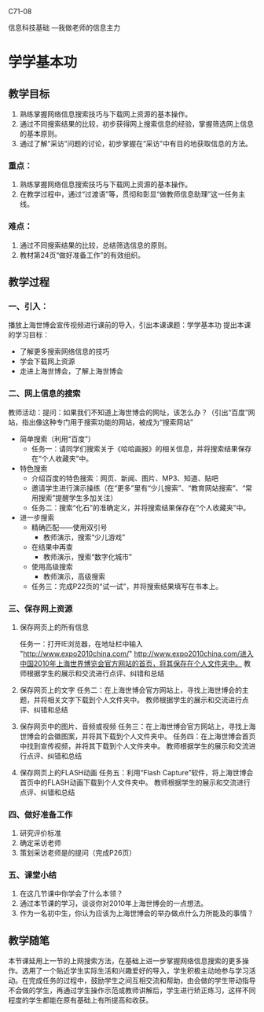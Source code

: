 C71-08

信息科技基础
—我做老师的信息主力

# 学学基本功

## 教学目标

1. 熟练掌握网络信息搜索技巧与下载网上资源的基本操作。
2. 通过不同搜索结果的比较，初步获得网上搜索信息的经验，掌握筛选网上信息的基本原则。
3. 通过了解“采访”问题的讨论，初步掌握在“采访”中有目的地获取信息的方法。

### 重点：

1. 熟练掌握网络信息搜索技巧与下载网上资源的基本操作。
2. 在教学过程中，通过“过渡语”等，贯彻和彰显“做教师信息助理”这一任务主线。

### 难点：

1. 通过不同搜索结果的比较，总结筛选信息的原则。
2. 教材第24页“做好准备工作”的有效组织。

## 教学过程

### 一、引入：
播放上海世博会宣传视频进行课前的导入，引出本课课题：学学基本功
提出本课的学习目标：

- 了解更多搜索网络信息的技巧
- 学会下载网上资源
- 走进上海世博会，了解上海世博会

### 二、网上信息的搜索
教师活动：提问：如果我们不知道上海世博会的网址，该怎么办？（引出“百度”网站，指出像这种专门用于搜索功能的网站，被成为“搜索网站”

- 简单搜索（利用“百度”）
	- 任务一：请同学们搜索关于《哈哈画报》的相关信息，并将搜索结果保存在“个人收藏夹”中。
- 特色搜索
	- 介绍百度的特色搜索：网页、新闻、图片、MP3、知道、贴吧
	- 邀请学生进行演示操练（在“更多”里有“少儿搜索”、“教育网站搜索”、“常用搜索”提醒学生多加关注）
	- 任务二：搜索“化石”的准确定义，并将搜索结果保存在“个人收藏夹”中。
- 进一步搜索
	- 精确匹配——使用双引号
		- 教师演示，搜索“少儿游戏”
	- 在结果中再查
		- 教师演示，搜索“数字化城市”
	- 使用高级搜索
		- 教师演示，高级搜索
	- 任务三：完成P22页的“试一试”，并将搜索结果填写在书本上。

### 三、保存网上资源

1. 保存网页上的所有信息

	任务一：打开IE浏览器，在地址栏中输入 "http://www.expo2010china.com/" http://www.expo2010china.com/进入中国2010年上海世界博览会官方网站的首页，将其保存在个人文件夹中。
	教师根据学生的展示和交流进行点评、纠错和总结

2. 保存网页上的文字
	任务二：在上海世博会官方网站上，寻找上海世博会的主题，并将相关文字下载到个人文件夹中。
	教师根据学生的展示和交流进行点评、纠错和总结

3. 保存网页中的图片、音频或视频
	任务三：在上海世博会官方网站上，寻找上海世博会的会徽图案，并将其下载到个人文件夹中。
	任务四：在上海世博会首页中找到宣传视频，并将其下载到个人文件夹中。
	教师根据学生的展示和交流进行点评、纠错和总结

4. 保存网页上的FLASH动画
	任务五：利用“Flash Capture”软件，将上海世博会首页中的FLASH动画下载到个人文件夹中。
	教师根据学生的展示和交流进行点评、纠错和总结

### 四、做好准备工作

1. 研究评价标准
2. 确定采访老师
3. 策划采访老师是的提问（完成P26页）

### 五、课堂小结

1. 在这几节课中你学会了什么本领？
2. 通过本节课的学习，谈谈你对2010年上海世博会的一点想法。
3. 作为一名初中生，你认为应该为上海世博会的举办做点什么力所能及的事情？


## 教学随笔
本节课延用上一节的上网搜索方法，在基础上进一步掌握网络信息搜索的更多操作。选用了一个贴近学生实际生活和兴趣爱好的导入，学生积极主动地参与学习活动。在完成任务的过程中，鼓励学生之间互相交流和帮助，由会做的学生带动指导不会做的学生，再通过学生操作示范或教师讲解后，学生进行矫正练习，这样不同程度的学生都能在原有基础上有所提高和收获。

